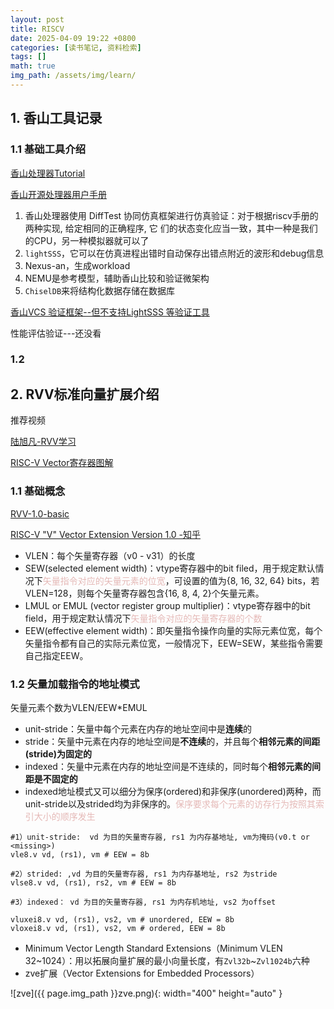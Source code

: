 ```yaml
---
layout: post
title: RISCV
date: 2025-04-09 19:22 +0800
categories: [读书笔记, 资料检索]
tags: []
math: true
img_path: /assets/img/learn/
---
```








## 1. 香山工具记录

### 1.1 基础工具介绍

[香山处理器Tutorial](https://www.bilibili.com/video/BV1ph4y1T745/?spm_id_from=333.1391.0.0&vd_source=4d1e33f9c9dbebcfb2a20c3340896f8a)

[香山开源处理器用户手册](https://docs.xiangshan.cc/projects/user-guide/zh-cn/latest/processor/#fig:kmh-multicore)

1. 香山处理器使用 DiffTest 协同仿真框架进行仿真验证：对于根据riscv手册的两种实现, 给定相同的正确程序, 它 们的状态变化应当一致，其中一种是我们的CPU，另一种模拟器就可以了
2. `lightSSS`，它可以在仿真进程出错时自动保存出错点附近的波形和debug信息
3. Nexus-an，生成workload
4. NEMU是参考模型，辅助香山比较和验证微架构
5. `ChiselDB`来将结构化数据存储在数据库

[香山VCS 验证框架--但不支持LightSSS 等验证工具](https://docs.xiangshan.cc/zh-cn/latest/tools/vcs/)

性能评估验证---还没看


### 1.2 






## 2. RVV标准向量扩展介绍

推荐视频

[陆旭凡-RVV学习](https://www.bilibili.com/video/BV1nT4y1g7Lh/?spm_id_from=333.1387.search.video_card.click&vd_source=4d1e33f9c9dbebcfb2a20c3340896f8a)

[RISC-V Vector寄存器图解](https://www.bilibili.com/video/BV1UU4y1R7Ep/?vd_source=4d1e33f9c9dbebcfb2a20c3340896f8a)



### 1.1 基础概念

[RVV-1.0-basic](https://zhuanlan.zhihu.com/p/682270758)

[RISC-V "V" Vector Extension Version 1.0 -知乎](https://zhuanlan.zhihu.com/p/674158689)

- VLEN：每个矢量寄存器（v0 - v31）的长度
- SEW(selected element width)：vtype寄存器中的bit filed，用于规定默认情况下<font color="#e5b9b7">矢量指令对应的矢量元素的位宽</font>，可设置的值为{8, 16, 32, 64} bits，若VLEN=128，则每个矢量寄存器包含{16, 8, 4, 2}个矢量元素。
- LMUL or EMUL (vector register group multiplier)：vtype寄存器中的bit field，用于规定默认情况下<font color="#e5b9b7">矢量指令对应的矢量寄存器的个数</font>
- EEW(effective element width)：即矢量指令操作向量的实际元素位宽，每个矢量指令都有自己的实际元素位宽，一般情况下，EEW=SEW，某些指令需要自己指定EEW。


### 1.2 矢量加载指令的地址模式

矢量元素个数为VLEN/EEW*EMUL

- unit-stride：矢量中每个元素在内存的地址空间中是**连续**的
- stride：矢量中元素在内存的地址空间是**不连续**的，并且每个**相邻元素的间距(stride)为固定的**
- indexed：矢量中元素在内存的地址空间是不连续的，同时每个**相邻元素的间距是不固定的**
- indexed地址模式又可以细分为保序(ordered)和非保序(unordered)两种，而unit-stride以及strided均为非保序的。<font color="#e5b9b7">保序要求每个元素的访存行为按照其索引大小的顺序发生</font>

```text
#1）unit-stride:  vd 为目的矢量寄存器, rs1 为内存基地址, vm为掩码(v0.t or <missing>)
vle8.v vd, (rs1), vm # EEW = 8b

#2）strided: ,vd 为目的矢量寄存器, rs1 为内存基地址, rs2 为stride
vlse8.v vd, (rs1), rs2, vm # EEW = 8b

#3）indexed： vd 为目的矢量寄存器, rs1 为内存机地址, vs2 为offset

vluxei8.v vd, (rs1), vs2, vm # unordered, EEW = 8b
vloxei8.v vd, (rs1), vs2, vm # ordered, EEW = 8b
```


- Minimum Vector Length Standard Extensions（Minimum VLEN 32~1024）：用以拓展向量扩展的最小向量长度，有`Zvl32b`~`Zvl1024b`六种
- zve扩展（Vector Extensions for Embedded Processors）

![zve]({{ page.img_path }}zve.png){: width="400" height="auto" }

